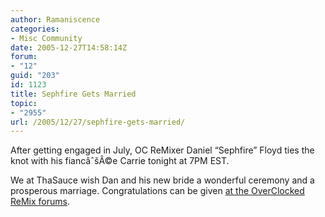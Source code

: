 ```yaml
---
author: Ramaniscence
categories:
- Misc Community
date: 2005-12-27T14:58:14Z
forum:
- "12"
guid: "203"
id: 1123
title: Sephfire Gets Married
topic:
- "2955"
url: /2005/12/27/sephfire-gets-married/
---
```


After getting engaged in July, OC ReMixer Daniel &#8220;Sephfire&#8221; Floyd ties the knot with his fiancâˆšÂ©e Carrie tonight at 7PM EST.

We at ThaSauce wish Dan and his new bride a wonderful ceremony and a prosperous marriage. Congratulations can be given <a href="http://www.ocremix.org/phpBB2/viewtopic.php?t=73574" target="_blank">at the OverClocked ReMix forums</a>.
